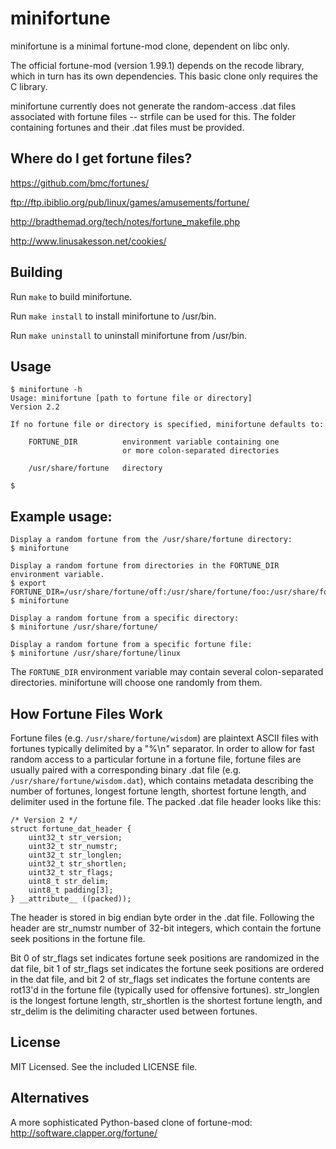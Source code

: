 # minifortune

minifortune is a minimal fortune-mod clone, dependent on libc only.

The official fortune-mod (version 1.99.1) depends on the recode library, which in turn has its own dependencies. This basic clone only requires the C library.

minifortune currently does not generate the random-access .dat files associated with fortune files -- strfile can be used for this. The folder containing fortunes and their .dat files must be provided.

## Where do I get fortune files?

<https://github.com/bmc/fortunes/>

<ftp://ftp.ibiblio.org/pub/linux/games/amusements/fortune/>

<http://bradthemad.org/tech/notes/fortune_makefile.php>

<http://www.linusakesson.net/cookies/>

## Building

Run `make` to build minifortune.

Run `make install` to install minifortune to /usr/bin.

Run `make uninstall` to uninstall minifortune from /usr/bin.

## Usage

    $ minifortune -h
    Usage: minifortune [path to fortune file or directory]
    Version 2.2
    
    If no fortune file or directory is specified, minifortune defaults to:
    
        FORTUNE_DIR          environment variable containing one
                             or more colon-separated directories
    
        /usr/share/fortune   directory
    
    $


## Example usage:

    Display a random fortune from the /usr/share/fortune directory:
    $ minifortune

    Display a random fortune from directories in the FORTUNE_DIR environment variable.
    $ export FORTUNE_DIR=/usr/share/fortune/off:/usr/share/fortune/foo:/usr/share/fortune
    $ minifortune

    Display a random fortune from a specific directory:
    $ minifortune /usr/share/fortune/

    Display a random fortune from a specific fortune file:
    $ minifortune /usr/share/fortune/linux

The `FORTUNE_DIR` environment variable may contain several colon-separated directories.  minifortune will choose one randomly from them.

## How Fortune Files Work

Fortune files (e.g. `/usr/share/fortune/wisdom`) are plaintext ASCII files with fortunes typically delimited by a "%\n" separator. In order to allow for fast random access to a particular fortune in a fortune file, fortune files are usually paired with a corresponding binary .dat file (e.g.  `/usr/share/fortune/wisdom.dat`), which contains metadata describing the number of fortunes, longest fortune length, shortest fortune length, and delimiter used in the fortune file. The packed .dat file header looks like this:

    /* Version 2 */
    struct fortune_dat_header {
        uint32_t str_version;
        uint32_t str_numstr;
        uint32_t str_longlen;
        uint32_t str_shortlen;
        uint32_t str_flags;
        uint8_t str_delim;
        uint8_t padding[3];
    } __attribute__ ((packed));

The header is stored in big endian byte order in the .dat file. Following the header are str_numstr number of 32-bit integers, which contain the fortune seek positions in the fortune file.

Bit 0 of str_flags set indicates fortune seek positions are randomized in the dat file, bit 1 of str_flags set indicates the fortune seek positions are ordered in the dat file, and bit 2 of str_flags set indicates the fortune contents are rot13'd in the fortune file (typically used for offensive fortunes). str_longlen is the longest fortune length, str_shortlen is the shortest fortune length, and str_delim is the delimiting character used between fortunes.

## License

MIT Licensed. See the included LICENSE file.

## Alternatives

A more sophisticated Python-based clone of fortune-mod: http://software.clapper.org/fortune/

